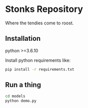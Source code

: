 # Stonks Repository

Where the tendies come to roost.

## Installation

python >=3.6.10

Install python requirements like:
~~~bash
pip install -r requirements.txt
~~~

## Run a thing

~~~bash
cd models
python demo.py
~~~